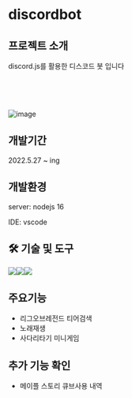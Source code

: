 # discordbot

## 프로젝트 소개

discord.js를 활용한 디스코드 봇 입니다

<br>
<br>
<br>

![image](https://user-images.githubusercontent.com/59019137/213118700-dc3fb1de-fb1c-442d-8165-318463ae1278.png)




## 개발기간
2022.5.27 ~ ing


## 개발환경
server: nodejs 16

IDE: vscode

## 🛠 기술 및 도구
<div style="display:flex">
  <img src="https://img.shields.io/badge/discord-5865F2?style=for-the-badge&logo=discord&logoColor=white"/>
<img src="https://img.shields.io/badge/ffmpeg-007808?style=for-the-badge&logo=ffmpeg&logoColor=white"/>
  <img src="https://img.shields.io/badge/nodedotjs-339933?style=for-the-badge&logo=nodedotjs&logoColor=white"/>
</div>

## 주요기능
- 리그오브레전드 티어검색
- 노래재생
- 사다리타기 미니게임

## 추가 기능 확인
- 메이플 스토리 큐브사용 내역

